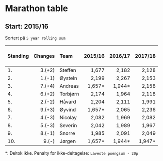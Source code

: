 # Marathon table

## Start: 2015/16

Sortert på `5 year rolling sum`


| Standing | Changes | Team       | 2015/16  | 2016/17  | 2017/18 | 2018/19 | 2019/20 | 2020/21 | 5 year rolling sum | Sum       |
| :------- | ------: | :--------- | -------: | -------: | ------: | ------: | ------: | ----:   | ------------:      | -------:  |
| 1.       | 3.(+2)  | Steffen    | 1,677    | 2,182    | 2,128   | 2,437   | 2,271   | 2,316   | 11,334             | 13,011    |
| 2.       | 1.(-1)  | Øystein    | 2,199    | 2,267    | 2,153   | 2,220   | 2,244   | 2,446   | 11,330             | 13,529    |
| 3.       | 7.(+4)  | Andreas    | 1,657*   | 1,944*   | 2,158   | 2,318   | 2,222   | 2,362   | 11,004             | 12,661    |
| 4.       | 6.(+2)  | Torbjørn   | 2,174    | 1,964    | 2,118   | 2,047   | 2,090   | 2,379   | 11,009             | 12,772    |
| 5.       | 2.(-2)  | Håvard     | 2,204    | 2,111    | 1,991   | 2,153   | 2,345   | 2,331   | 10,931             | 13,135    |
| 6.       | 9.(+3)  | Øyvind     | 1,657*   | 2,065    | 2,236   | 2,066   | 2,119   | 2,368   | 10,854             | 12,511    |
| 7.       | 4.(-3)  | Nicolay    | 2,082    | 1,969    | 2,082   | 2,147   | 2,296   | 2,340   | 10,834             | 12,916    |
| 8.       | 5.(-3)  | Severin    | 2,042    | 1,989    | 1,967   | 2,098   | 2,313   | 2,326   | 10,693             | 12,735    |
| 9.       | 8.(-1)  | Snorre     | 1,985    | 2,091    | 2,049   | 2,015   | 2,152   | 2,302   | 10,609             | 12,594    |
| 10.      | 9.(-)   | Jørgen     | 1,657*   | 1,944*   | 1,947*  | 1,995*  | 2,070*  | 2,319   | 10,275             | 11,932    |

*: Deltok ikke. Penalty for ikke-deltagelse: `Laveste poengsum - 20p`
